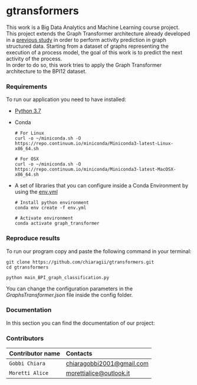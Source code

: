 # gtransformers
This work is a Big Data Analytics and Machine Learning course project. <br>
This project extends the Graph Transformer architecture already developed in a [previous study](https://github.com/graphdeeplearning/graphtransformer) in order to perform activity prediction in graph structured data.
Starting from a dataset of graphs representing the execution of a process model, the goal of this work is to predict the next activity of the process. <br>
In order to do so, this work tries to apply the Graph Transformer architecture to the BPI12 dataset.

### Requirements
To run our application you need to have installed:
* [Python 3.7](https://www.python.org/downloads/release/python-370/)
  
* Conda
  ```
  # For Linux
  curl -o ~/miniconda.sh -O https://repo.continuum.io/miniconda/Miniconda3-latest-Linux-x86_64.sh

  # For OSX
  curl -o ~/miniconda.sh -O https://repo.continuum.io/miniconda/Miniconda3-latest-MacOSX-x86_64.sh
  ```
  
* A set of libraries that you can configure inside a Conda Environment by using the [env.yml](https://github.com/chiaragii/gtransformers/blob/main/env.yml)
  ```
  # Install python environment
  conda env create -f env.yml   

  # Activate environment
  conda activate graph_transformer
  ```

### Reproduce results
To run our program copy and paste the following command in your terminal:
```
git clone https://github.com/chiaragii/gtransformers.git
cd gtransformers

python main_BPI_graph_classification.py
```

You can change the configuration parameters in the *GraphsTransformer.json* file inside the config folder.

### Documentation
In this section you can find the documentation of our project: 

### Contributors
| Contributor name | Contacts |
| :-------- | :------- | 
| `Gobbi Chiara`     | chiaragobbi2001@gmail.com | 
| `Moretti Alice`     | morettialice@outlook.it | 
